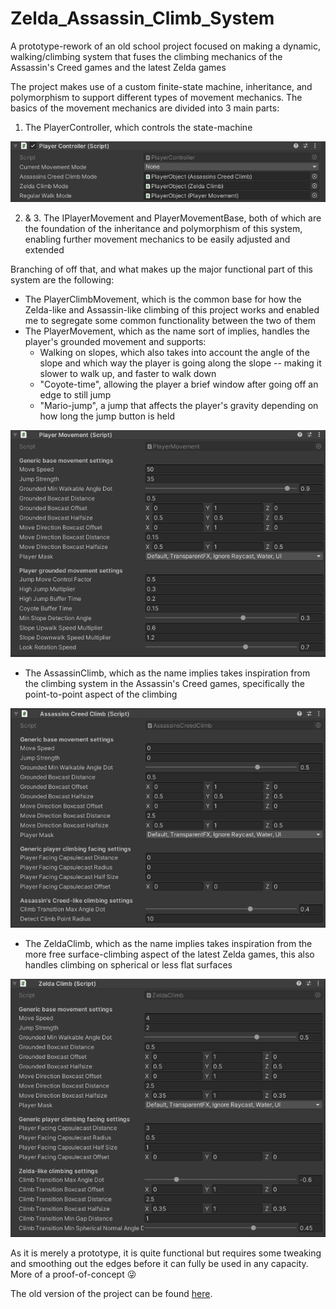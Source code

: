 # Zelda_Assassin_Climb_System
A prototype-rework of an old school project focused on making a dynamic, walking/climbing system that fuses the climbing mechanics of the Assassin's Creed games and the latest Zelda games

The project makes use of a custom finite-state machine, inheritance, and polymorphism to support different types of movement mechanics.
The basics of the movement mechanics are divided into 3 main parts:
1. The PlayerController, which controls the state-machine

![PlayerController](/Images/PlayerController.png)

2. & 3. The IPlayerMovement and PlayerMovementBase, both of which are the foundation of the inheritance and polymorphism of this system, enabling further movement mechanics to be easily adjusted and extended

Branching of off that, and what makes up the major functional part of this system are the following:
* The PlayerClimbMovement, which is the common base for how the Zelda-like and Assassin-like climbing of this project works and enabled me to segregate some common functionality between the two of them
* The PlayerMovement, which as the name sort of implies, handles the player's grounded movement and supports:
  * Walking on slopes, which also takes into account the angle of the slope and which way the player is going along the slope -- making it slower to walk up, and faster to walk down
  * "Coyote-time", allowing the player a brief window after going off an edge to still jump
  * "Mario-jump", a jump that affects the player's gravity depending on how long the jump button is held

![GroundedPlayerMovement](/Images/GenericGroundedPlayerMovement.png)
* The AssassinClimb, which as the name implies takes inspiration from the climbing system in the Assassin's Creed games, specifically the point-to-point aspect of the climbing  

![AssassinClimb](/Images/Assassin-likePlayerClimbing.png)
* The ZeldaClimb, which as the name implies takes inspiration from the more free surface-climbing aspect of the latest Zelda games, this also handles climbing on spherical or less flat surfaces  

![ZeldaClimb](/Images/Zelda-likePlayerClimbing.png)

As it is merely a prototype, it is quite functional but requires some tweaking and smoothing out the edges before it can fully be used in any capacity. More of a proof-of-concept 😜

The old version of the project can be found [here](https://github.com/Zenzyde/Free-Point_Climbing_System).
